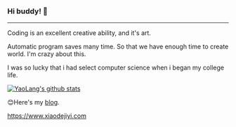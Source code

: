 ### Hi buddy! 👋
- - -
Coding is an excellent creative ability, and it's art.

Automatic program saves many time. So that we have enough time to create world. I'm crazy about this.

I was so lucky that i had select computer science when i began my college life.

[![YaoLang's github stats](https://github-readme-stats.vercel.app/api?username=lang-yao)](https://github.com/lang-yao/)

:blush:Here's my [blog](https://www.xiaodejiyi.com). 

https://www.xiaodejiyi.com

